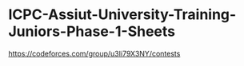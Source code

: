 # ICPC-Assiut-University-Training-Juniors-Phase-1-Sheets
https://codeforces.com/group/u3Ii79X3NY/contests
